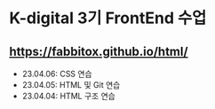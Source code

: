 # K-digital 3기 FrontEnd 수업
## https://fabbitox.github.io/html/

+ 23.04.06: CSS 연습
+ 23.04.05: HTML 및 Git 연습
+ 23.04.04: HTML 구조 연습
